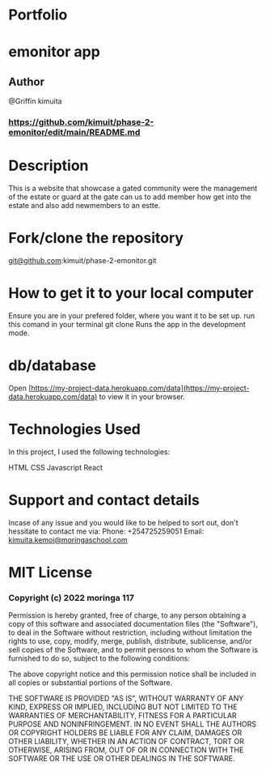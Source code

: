# Portfolio
# emonitor app
## Author
  @Griffin kimuita
 ### https://github.com/kimuit/phase-2-emonitor/edit/main/README.md

# Description 
This is a website that showcase a gated community were the management of the estate or guard at the gate can us to add member how get into the estate and also add newmembers to an estte.

# Fork/clone the repository

git@github.com:kimuit/phase-2-emonitor.git

# How to get it to your local computer
Ensure you are in your prefered folder, where you want it to be set up.
run this comand in your terminal git clone
Runs the app in the development mode.

# db/database 
Open [https://my-project-data.herokuapp.com/data](https://my-project-data.herokuapp.com/data) to view it in your browser.

# Technologies Used
In this project, I used the following technologies:

HTML
CSS
Javascript
React


# Support and contact details
Incase of any issue and you would like to be helped to sort out, don't hessitate to contact me via: Phone: +254725259051
 Email: kimuita.kemoi@moringaschool.com

# MIT License

### Copyright (c) 2022 moringa 117

Permission is hereby granted, free of charge, to any person obtaining a copy
of this software and associated documentation files (the "Software"), to deal
in the Software without restriction, including without limitation the rights
to use, copy, modify, merge, publish, distribute, sublicense, and/or sell
copies of the Software, and to permit persons to whom the Software is
furnished to do so, subject to the following conditions:

The above copyright notice and this permission notice shall be included in all
copies or substantial portions of the Software.

THE SOFTWARE IS PROVIDED "AS IS", WITHOUT WARRANTY OF ANY KIND, EXPRESS OR
IMPLIED, INCLUDING BUT NOT LIMITED TO THE WARRANTIES OF MERCHANTABILITY,
FITNESS FOR A PARTICULAR PURPOSE AND NONINFRINGEMENT. IN NO EVENT SHALL THE
AUTHORS OR COPYRIGHT HOLDERS BE LIABLE FOR ANY CLAIM, DAMAGES OR OTHER
LIABILITY, WHETHER IN AN ACTION OF CONTRACT, TORT OR OTHERWISE, ARISING FROM,
OUT OF OR IN CONNECTION WITH THE SOFTWARE OR THE USE OR OTHER DEALINGS IN THE
SOFTWARE.